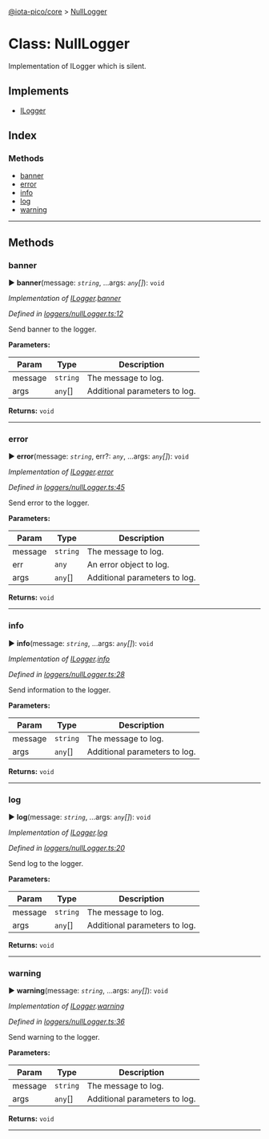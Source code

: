 [@iota-pico/core](../README.md) > [NullLogger](../classes/nulllogger.md)



# Class: NullLogger


Implementation of ILogger which is silent.

## Implements

* [ILogger](../interfaces/ilogger.md)

## Index

### Methods

* [banner](nulllogger.md#banner)
* [error](nulllogger.md#error)
* [info](nulllogger.md#info)
* [log](nulllogger.md#log)
* [warning](nulllogger.md#warning)



---
## Methods
<a id="banner"></a>

###  banner

► **banner**(message: *`string`*, ...args: *`any`[]*): `void`



*Implementation of [ILogger](../interfaces/ilogger.md).[banner](../interfaces/ilogger.md#banner)*

*Defined in [loggers/nullLogger.ts:12](https://github.com/iotaeco/iota-pico-core/blob/060c306/src/loggers/nullLogger.ts#L12)*



Send banner to the logger.


**Parameters:**

| Param | Type | Description |
| ------ | ------ | ------ |
| message | `string`   |  The message to log. |
| args | `any`[]   |  Additional parameters to log. |





**Returns:** `void`





___

<a id="error"></a>

###  error

► **error**(message: *`string`*, err?: *`any`*, ...args: *`any`[]*): `void`



*Implementation of [ILogger](../interfaces/ilogger.md).[error](../interfaces/ilogger.md#error)*

*Defined in [loggers/nullLogger.ts:45](https://github.com/iotaeco/iota-pico-core/blob/060c306/src/loggers/nullLogger.ts#L45)*



Send error to the logger.


**Parameters:**

| Param | Type | Description |
| ------ | ------ | ------ |
| message | `string`   |  The message to log. |
| err | `any`   |  An error object to log. |
| args | `any`[]   |  Additional parameters to log. |





**Returns:** `void`





___

<a id="info"></a>

###  info

► **info**(message: *`string`*, ...args: *`any`[]*): `void`



*Implementation of [ILogger](../interfaces/ilogger.md).[info](../interfaces/ilogger.md#info)*

*Defined in [loggers/nullLogger.ts:28](https://github.com/iotaeco/iota-pico-core/blob/060c306/src/loggers/nullLogger.ts#L28)*



Send information to the logger.


**Parameters:**

| Param | Type | Description |
| ------ | ------ | ------ |
| message | `string`   |  The message to log. |
| args | `any`[]   |  Additional parameters to log. |





**Returns:** `void`





___

<a id="log"></a>

###  log

► **log**(message: *`string`*, ...args: *`any`[]*): `void`



*Implementation of [ILogger](../interfaces/ilogger.md).[log](../interfaces/ilogger.md#log)*

*Defined in [loggers/nullLogger.ts:20](https://github.com/iotaeco/iota-pico-core/blob/060c306/src/loggers/nullLogger.ts#L20)*



Send log to the logger.


**Parameters:**

| Param | Type | Description |
| ------ | ------ | ------ |
| message | `string`   |  The message to log. |
| args | `any`[]   |  Additional parameters to log. |





**Returns:** `void`





___

<a id="warning"></a>

###  warning

► **warning**(message: *`string`*, ...args: *`any`[]*): `void`



*Implementation of [ILogger](../interfaces/ilogger.md).[warning](../interfaces/ilogger.md#warning)*

*Defined in [loggers/nullLogger.ts:36](https://github.com/iotaeco/iota-pico-core/blob/060c306/src/loggers/nullLogger.ts#L36)*



Send warning to the logger.


**Parameters:**

| Param | Type | Description |
| ------ | ------ | ------ |
| message | `string`   |  The message to log. |
| args | `any`[]   |  Additional parameters to log. |





**Returns:** `void`





___


